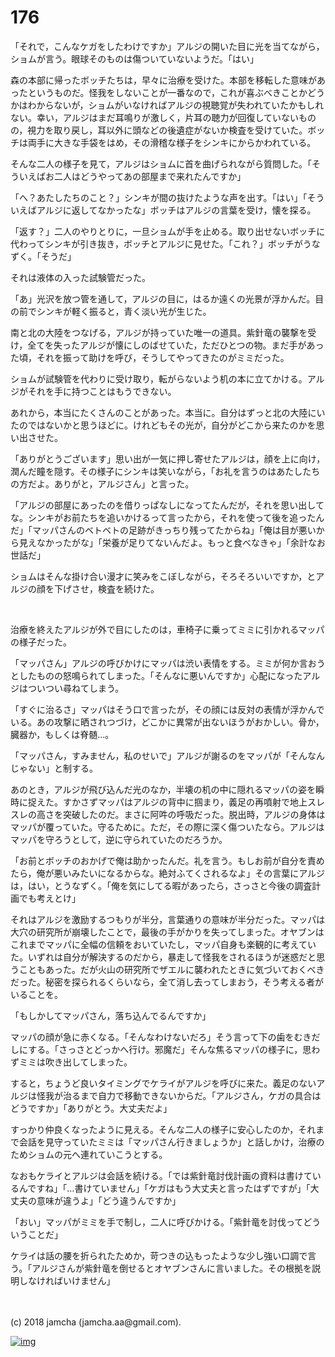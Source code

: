 # 176

「それで，こんなケガをしたわけですか」アルジの開いた目に光を当てながら，ショムが言う。眼球そのものは傷ついていないようだ。「はい」  

森の本部に帰ったボッチたちは，早々に治療を受けた。本部を移転した意味があったというものだ。怪我をしないことが一番なので，これが喜ぶべきことかどうかはわからないが，ショムがいなければアルジの視聴覚が失われていたかもしれない。幸い，アルジはまだ耳鳴りが激しく，片耳の聴力が回復していないものの，視力を取り戻し，耳以外に頭などの後遺症がないか検査を受けていた。ボッチは両手に大きな手袋をはめ，その滑稽な様子をシンキにからかわれている。  

そんな二人の様子を見て，アルジはショムに首を曲げられながら質問した。「そういえばお二人はどうやってあの部屋まで来れたんですか」  

「へ？あたしたちのこと？」シンキが間の抜けたような声を出す。「はい」「そういえばアルジに返してなかったな」ボッチはアルジの言葉を受け，懐を探る。  

「返す？」二人のやりとりに，一旦ショムが手を止める。取り出せないボッチに代わってシンキが引き抜き，ボッチとアルジに見せた。「これ？」ボッチがうなずく。「そうだ」  

それは液体の入った試験管だった。  

「あ」光沢を放つ管を通して，アルジの目に，はるか遠くの光景が浮かんだ。目の前でシンキが軽く振ると，青く淡い光が生じた。  

南と北の大陸をつなげる，アルジが持っていた唯一の道具。紫針竜の襲撃を受け，全てを失ったアルジが懐にしのばせていた，ただひとつの物。まだ手があった頃，それを振って助けを呼び，そうしてやってきたのがミミだった。  

ショムが試験管を代わりに受け取り，転がらないよう机の本に立てかける。アルジがそれを手に持つことはもうできない。  

あれから，本当にたくさんのことがあった。本当に。自分はずっと北の大陸にいたのではないかと思うほどに。けれどもその光が，自分がどこから来たのかを思い出させた。  

「ありがとうございます」思い出が一気に押し寄せたアルジは，顔を上に向け，潤んだ瞳を隠す。その様子にシンキは笑いながら，「お礼を言うのはあたしたちの方だよ。ありがと，アルジさん」と言った。  

「アルジの部屋にあったのを借りっぱなしになってたんだが，それを思い出してな。シンキがお前たちを追いかけるって言ったから，それを使って後を追ったんだ」「マッパさんのベトベトの足跡がきっちり残ってたからね」「俺は目が悪いから見えなかったがな」「栄養が足りてないんだよ。もっと食べなきゃ」「余計なお世話だ」  

ショムはそんな掛け合い漫才に笑みをこぼしながら，そろそろいいですか，とアルジの顔を下げさせ，検査を続けた。  

<br>  

治療を終えたアルジが外で目にしたのは，車椅子に乗ってミミに引かれるマッパの様子だった。  

「マッパさん」アルジの呼びかけにマッパは渋い表情をする。ミミが何か言おうとしたものの怒鳴られてしまった。「そんなに悪いんですか」心配になったアルジはついつい尋ねてしまう。  

「すぐに治るさ」マッパはそう口で言ったが，その顔には反対の表情が浮かんでいる。あの攻撃に晒されつづけ，どこかに異常が出ないほうがおかしい。骨か，臓器か，もしくは脊髄…。  

「マッパさん，すみません，私のせいで」アルジが謝るのをマッパが「そんなんじゃない」と制する。  

あのとき，アルジが飛び込んだ光のなか，半壊の机の中に隠れるマッパの姿を瞬時に捉えた。すかさずマッパはアルジの背中に掴まり，義足の再噴射で地上スレスレの高さを突破したのだ。まさに阿吽の呼吸だった。脱出時，アルジの身体はマッパが覆っていた。守るために。ただ，その際に深く傷ついたなら。アルジはマッパを守ろうとして，逆に守られていたのだろうか。  

「お前とボッチのおかげで俺は助かったんだ。礼を言う。もしお前が自分を責めたら，俺が悪いみたいになるからな。絶対ふてくされるなよ」その言葉にアルジは，はい，とうなずく。「俺を気にしてる暇があったら，さっさと今後の調査計画でも考えとけ」  

それはアルジを激励するつもりが半分，言葉通りの意味が半分だった。マッパは大穴の研究所が崩壊したことで，最後の手がかりを失ってしまった。オヤブンはこれまでマッパに全幅の信頼をおいていたし，マッパ自身も楽観的に考えていた。いずれは自分が解決するのだから，暴走して怪我をされるほうが迷惑だと思うこともあった。だが火山の研究所でザエルに襲われたときに気づいておくべきだった。秘密を探られるくらいなら，全て消し去ってしまおう，そう考える者がいることを。  

「もしかしてマッパさん，落ち込んでるんですか」  

マッパの顔が急に赤くなる。「そんなわけないだろ」そう言って下の歯をむきだしにする。「さっさとどっかへ行け。邪魔だ」そんな焦るマッパの様子に，思わずミミは吹き出してしまった。  

すると，ちょうど良いタイミングでケライがアルジを呼びに来た。義足のないアルジは怪我が治るまで自力で移動できないからだ。「アルジさん，ケガの具合はどうですか」「ありがとう。大丈夫だよ」  

すっかり仲良くなったように見える。そんな二人の様子に安心したのか，それまで会話を見守っていたミミは「マッパさん行きましょうか」と話しかけ，治療のためショムの元へ連れていこうとする。  

なおもケライとアルジは会話を続ける。「では紫針竜討伐計画の資料は書けているんですね」「…書けていません」「ケガはもう大丈夫と言ったはずですが」「大丈夫の意味が違うよ」「どう違うんですか」  

「おい」マッパがミミを手で制し，二人に呼びかける。「紫針竜を討伐ってどういうことだ」  

ケライは話の腰を折られたためか，苛つきの込もったような少し強い口調で言う。「アルジさんが紫針竜を倒せるとオヤブンさんに言いました。その根拠を説明しなければいけません」  

<br>  
<br>  
(c) 2018 jamcha (jamcha.aa@gmail.com).  

[![img](http://i.creativecommons.org/l/by-nc-sa/4.0/88x31.png)](http://creativecommons.org/licenses/by-nc-sa/4.0/deed)
